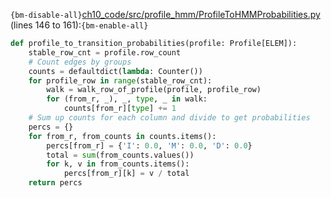 `{bm-disable-all}`[ch10_code/src/profile_hmm/ProfileToHMMProbabilities.py](ch10_code/src/profile_hmm/ProfileToHMMProbabilities.py) (lines 146 to 161):`{bm-enable-all}`

```python
def profile_to_transition_probabilities(profile: Profile[ELEM]):
    stable_row_cnt = profile.row_count
    # Count edges by groups
    counts = defaultdict(lambda: Counter())
    for profile_row in range(stable_row_cnt):
        walk = walk_row_of_profile(profile, profile_row)
        for (from_r, _), _, type, _ in walk:
            counts[from_r][type] += 1
    # Sum up counts for each column and divide to get probabilities
    percs = {}
    for from_r, from_counts in counts.items():
        percs[from_r] = {'I': 0.0, 'M': 0.0, 'D': 0.0}
        total = sum(from_counts.values())
        for k, v in from_counts.items():
            percs[from_r][k] = v / total
    return percs
```
